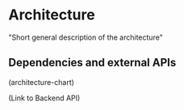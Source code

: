 # Architecture

"Short general description of the architecture"

## Dependencies and external APIs

(architecture-chart)

(Link to Backend API) 

